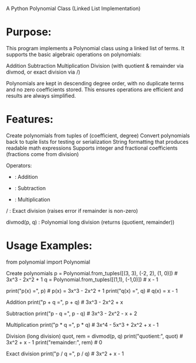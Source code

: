 A Python Polynomial Class (Linked List Implementation)

# Purpose:

This program implements a Polynomial class using a linked list of terms.
It supports the basic algebraic operations on polynomials:

Addition
Subtraction
Multiplication
Division (with quotient & remainder via divmod, or exact division via /)

Polynomials are kept in descending degree order, with no duplicate terms and no zero coefficients stored.
This ensures operations are efficient and results are always simplified.


# Features:

Create polynomials from tuples of (coefficient, degree)
Convert polynomials back to tuple lists for testing or serialization
String formatting that produces readable math expressions
Supports integer and fractional coefficients (fractions come from division)

Operators:

+ : Addition

- : Subtraction

* : Multiplication

/ : Exact division (raises error if remainder is non-zero)

divmod(p, q) : Polynomial long division (returns (quotient, remainder))


# Usage Examples:

from polynomial import Polynomial

Create polynomials
p = Polynomial.from_tuples([(3, 3), (-2, 2), (1, 0)])   # 3x^3 - 2x^2 + 1
q = Polynomial.from_tuples([(1,1), (-1,0)])       # x - 1

print("p(x) =", p)   # p(x) = 3x^3 - 2x^2 + 1
print("q(x) =", q)   # q(x) = x - 1

Addition
print("p + q =", p + q)   # 3x^3 - 2x^2 + x

Subtraction
print("p - q =", p - q)   # 3x^3 - 2x^2 - x + 2

Multiplication
print("p * q =", p * q)   # 3x^4 - 5x^3 + 2x^2 + x - 1

Division (long division)
quot, rem = divmod(p, q)
print("quotient:", quot)  # 3x^2 + x - 1
print("remainder:", rem)  # 0

Exact division
print("p / q =", p / q)   # 3x^2 + x - 1
